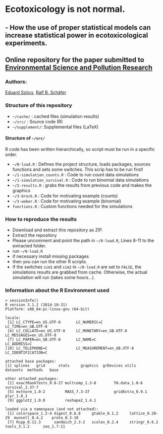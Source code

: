 # Ecotoxicology is not normal.
## - How the use of proper statistical models can increase statistical power in ecotoxicological experiments.

## Online repository for the paper submitted to [Environmental Science and Pollution Research](http://www.springer.com/environment/journal/11356)

### Authors: 

[Eduard Szöcs](http://www.uni-koblenz-landau.de/en/campus-landau/faculty7/environmental-sciences/landscape-ecology/Staff/eduardszoecs), [Ralf B. Schäfer](http://www.uni-koblenz-landau.de/en/campus-landau/faculty7/environmental-sciences/landscape-ecology/Staff/ralf-schaefer/ralf-schaefer)


### Structure of this repository

* `~/cache/`	: cached files (simulation results)
* `~/src/`    	: Source code (R)
* `~/supplement/`: Supplemental files (LaTeX)



#### Structure of `~/src/`

R code has been written hierarchically, so script must be run in a specific order.

* `~/0-load.R`   				: Defines the project structure, loads packages, sources functions and sets some switches. This scrip has to be run first!
* `~/1-simulation_counts.R`    	: Code to run count data simulations
* `~/1-simulation_survival.R`	: Code to run binomial data simulations
* `~/2-results.R`				: grabs the results from previous code and makes the graphics
* `~/3-brock.R`					: Code for motivating example (counts)
* `~/3-weber.R`					: Code for motivating example (binomial)
* `functions.R`					: Custom functions needed for the simulations


### How to reproduce the results

* Download and extract this repository as ZIP.
* Extract the repository
* Please uncomment and point the path in `~/0-load.R`, Lines 8-11 to the extracted folder.
* run `~/0-load.R`
* if necessary install missing packages
* then you can run the other R scripts.
* If the switches `sim1` and `sim2` in `~/0-load.R` are set to `FALSE`, the simulations results are grabbed from cache. Otherwise, the actual simulation will run (takes some hours...).


### Information about the R Environment used

```{r}
> sessionInfo()
R version 3.1.2 (2014-10-31)
Platform: x86_64-pc-linux-gnu (64-bit)

locale:
 [1] LC_CTYPE=en_US.UTF-8       LC_NUMERIC=C               LC_TIME=en_GB.UTF-8       
 [4] LC_COLLATE=en_US.UTF-8     LC_MONETARY=en_GB.UTF-8    LC_MESSAGES=en_US.UTF-8   
 [7] LC_PAPER=en_GB.UTF-8       LC_NAME=C                  LC_ADDRESS=C              
[10] LC_TELEPHONE=C             LC_MEASUREMENT=en_GB.UTF-8 LC_IDENTIFICATION=C       

attached base packages:
[1] splines   grid      stats     graphics  grDevices utils     datasets  methods   base     

other attached packages:
 [1] exactRankTests_0.8-27 multcomp_1.3-8        TH.data_1.0-6         survival_2.37-7      
 [5] mvtnorm_1.0-2         MASS_7.3-37           gridExtra_0.9.1       plyr_1.8.1           
 [9] ggplot2_1.0.0         reshape2_1.4.1       

loaded via a namespace (and not attached):
 [1] colorspace_1.2-4 digest_0.6.8     gtable_0.1.2     lattice_0.20-29  munsell_0.4.2    proto_0.3-10    
 [7] Rcpp_0.11.3      sandwich_2.3-2   scales_0.2.4     stringr_0.6.2    tools_3.1.2      zoo_1.7-11 
 ```
